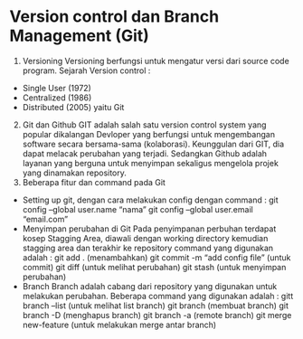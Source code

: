 # Version control dan Branch Management (Git)

1. Versioning
  Versioning berfungsi untuk mengatur versi dari source code program. 
  Sejarah Version control :
  -	Single User (1972)
  -	Centralized (1986)
  -	Distributed (2005) yaitu Git
2.	Git dan Github
  GIT adalah salah satu version control system yang popular dikalangan Devloper yang berfungsi untuk mengembangan software secara bersama-sama (kolaborasi). Keunggulan dari GIT, dia dapat melacak perubahan yang terjadi.
  Sedangkan Github adalah layanan yang berguna untuk menyimpan sekaligus mengelola projek yang dinamakan repository.
3.	Beberapa fitur dan command pada Git
  -	Setting up git, dengan cara  melakukan config dengan command :
  git config –global user.name “nama”
  git config –global user.email “email.com”
  -	Menyimpan perubahan di Git
  Pada penyimpanan perbuhan terdapat kosep Stagging Area, diawali dengan working directory kemudian stagging area dan terakhir ke repository
  command yang digunakan adalah :
  git add . (menambahkan)
  git commit -m “add config file” (untuk commit)
  git diff (untuk melihat perubahan)
  git stash (untuk menyimpan perubahan)
  -	Branch
  Branch adalah cabang dari repository yang digunakan untuk melakukan perubahan. Beberapa command yang digunakan adalah :
  gitt branch –list (untuk melihat list branch)
  git branch <branch> (membuat branch)
  git branch -D <branch> (menghapus branch)
  git branch -a (remote branch)
  git merge new-feature (untuk melakukan merge antar branch)


